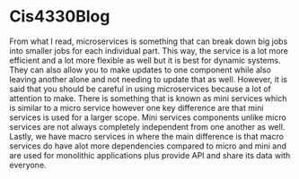 # Cis4330Blog

From what I read, microservices is something that can break down big jobs into smaller jobs for each individual part.  This way, the service is a lot more efficient and a lot more flexible as well but it is best for dynamic systems. They can also allow you to make updates to one component while also leaving another alone and not needing to update that as well. However, it is said that you should be careful in using microservices because a lot of attention to make. There is something that is known as mini services which is similar to a micro service however one key difference are that mini services is used for a larger scope. Mini services components unlike micro services are not always completely independent from one another as well. Lastly, we have macro services in where the main difference is that macro services do have alot more dependencies compared to micro and mini and are used for monolithic applications plus provide API and share its data with everyone. 
